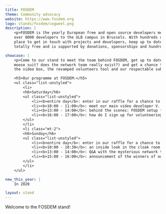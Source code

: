 ```yaml
---
title: FOSDEM
theme: Community advocacy
website: https://www.fosdem.org
logo: stands/fosdem/cogweel.png
description: |
    <p>FOSDEM is the yearly European free and open source developers meeting. Founded in 2000 as OSEM, it is currently celebrating its 21st edition, welcoming
    over 8000 developers to the ULB campus in Brussels. With hundreds of speakers and projects talking about their newest ideas and developments, it is the
    place to get in touch with projects and developers, keep up to date with latest developments and listen to the great minds in the field. The event is
    totally free and is supported by donations, sponsorships and hundreds of volunteers.</p>

showcase: |
    <p>Come to our stand to meet the team behind FOSDEM, get up to date with the latest developments (will there be a FOSDEM in 2021? does G. really have a
    moose suit? does the network team really exist?) and get a chance to get some of our limited swag. We'll also demo some of our applications, such as
    the video box, the revamped volunteers tool and our respectable submission system. In short, something you definitely do not want to miss!</p>

    <h5>Our programme at FOSDEM:</h5>
    <ul class="list-unstyled">
        <li>
        <h6>Saturday</h6>
        <ul class="list-unstyled">
            <li><b>entire day</b>: enter in our raffle for a chance to win some Belgian beer</li>
            <li><b>10:00 - 11:00</b>: meet our main video developer V. (chat)</li>
            <li><b>13:00 - 14:00</b>: behind the scenes: FOSDEM setup (video)</li>
            <li><b>16:00 - 17:00</b>: how do I sign up for volunteering (chat & video)</li>
        </ul>
        </li>
        <li class="mt-2">
        <h6>Sunday</h6>
        <ul class="list-unstyled">
            <li><b>entire day</b>: enter in our raffle for a chance to win some Belgian beer</li>
            <li><b>10:00 - 10:30</b>: an inside look in the cloak room (video)</li>
            <li><b>13:00 - 14:00</b>: Q&A with the mysterious network team (chat)</li>
            <li><b>15:00 - 16:00</b>: announcement of the winners of our Belgian beer (chat)</li>
        </ul>
        </li>
    </ul>

new_this_year: |
    In 2020

layout: stand
---
```

Welcome to the FOSDEM stand!